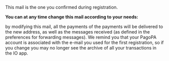 This mail is the one you confirmed during registration.

**You can at any time change this mail according to your needs:**

by modifying this mail, all the payments of the payments will be delivered to the new address, as well as the messages received (as defined in the preferences for forwarding messages).
We remind you that your PagoPA account is associated with the e-mail you used for the first registration, so if you change you may no longer see the archive of all your transactions in the IO app. 
